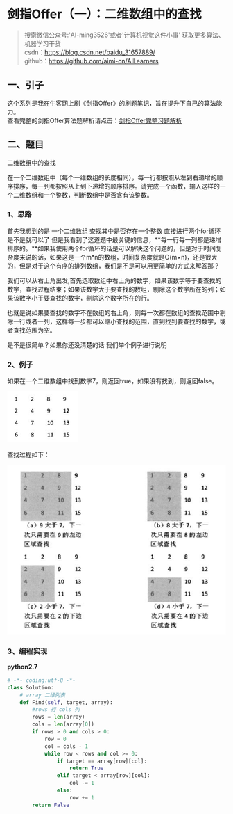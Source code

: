 # 剑指Offer（一）：二维数组中的查找

> 搜索微信公众号:'AI-ming3526'或者'计算机视觉这件小事' 获取更多算法、机器学习干货  
> csdn：https://blog.csdn.net/baidu_31657889/  
> github：https://github.com/aimi-cn/AILearners

## 一、引子

这个系列是我在牛客网上刷《剑指Offer》的刷题笔记，旨在提升下自己的算法能力。  
查看完整的剑指Offer算法题解析请点击：[剑指Offer完整习题解析](https://blog.csdn.net/baidu_31657889/article/category/9059648)

## 二、题目

二维数组中的查找

在一个二维数组中（每个一维数组的长度相同），每一行都按照从左到右递增的顺序排序，每一列都按照从上到下递增的顺序排序。请完成一个函数，输入这样的一个二维数组和一个整数，判断数组中是否含有该整数。

### 1、思路

首先我想到的是 一个二维数组 查找其中是否存在一个整数 直接进行两个for循环是不是就可以了 但是我看到了这道题中最关键的信息，**每一行每一列都是递增排序的。**如果我使用两个for循环的话是可以解决这个问题的，但是对于时间复杂度来说的话，如果这是一个m*n的数组，时间复杂度就是O(m×n)，还是很大的，但是对于这个有序的排列数组，我们是不是可以用更简单的方式来解答那？

我们可以从右上角出发,首先选取数组中右上角的数字，如果该数字等于要查找的数字，查找过程结束；如果该数字大于要查找的数组，剔除这个数字所在的列；如果该数字小于要查找的数字，剔除这个数字所在的行。

也就是说如果要查找的数字不在数组的右上角，则每一次都在数组的查找范围中剔除一行或者一列，这样每一步都可以缩小查找的范围，直到找到要查找的数字，或者查找范围为空。

是不是很简单？如果你还没清楚的话 我们举个例子进行说明

### 2、例子

如果在一个二维数组中找到数字7，则返回true，如果没有找到，则返回false。

![](../../../img/Algorithm/jianzhi_offer/jzoffer_01_01.png)

查找过程如下：

![](../../../img/Algorithm/jianzhi_offer/jzoffer_01_02.png)

### 3、编程实现

**python2.7**

```python
# -*- coding:utf-8 -*-
class Solution:
    # array 二维列表
    def Find(self, target, array):
        #rows 行 cols 列
        rows = len(array)
        cols = len(array[0])
        if rows > 0 and cols > 0:
            row = 0
            col = cols - 1
            while row < rows and col >= 0:
                if target == array[row][col]:
                    return True
                elif target < array[row][col]:
                    col -= 1
                else:
                    row += 1
        return False
```





